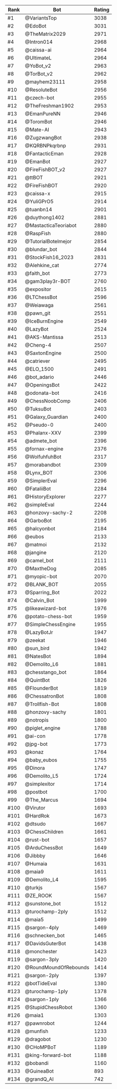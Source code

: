 Rank|Bot|Rating
---|---|---
#1|@VariantsTop|3038
#2|@EdoBot|3031
#3|@TheMatrix2029|2971
#4|@Intron014|2968
#5|@caissa-ai|2964
#6|@UltimateL|2964
#7|@YoBot_v2|2963
#8|@TorBot_v2|2962
#9|@mayhem23111|2958
#10|@ResoluteBot|2956
#11|@czech-bot|2955
#12|@TheFreshman1902|2953
#13|@EmanPureNN|2946
#14|@ToromBot|2946
#15|@Mate-AI|2943
#16|@ZugzwangBot|2938
#17|@KQRBNPkqrbnp|2931
#18|@FantacticEman|2928
#19|@EmanBot|2927
#20|@FireFishBOT_v2|2927
#21|@ttBOT|2921
#22|@FireFishBOT|2920
#23|@caissa-x|2915
#24|@YuliGPrO5|2914
#25|@tuanbn14|2901
#26|@duythong1402|2881
#27|@MastacticaTeoriabot|2880
#28|@RaspFish|2880
#29|@TutorialBotelmejor|2854
#30|@blundar_bot|2844
#31|@StockFish16_2023|2831
#32|@Alehkine_cat|2774
#33|@faith_bot|2773
#34|@gam3play3r-BOT|2760
#35|@expositor|2615
#36|@LTChessBot|2596
#37|@Weiawaga|2561
#38|@pawn_git|2551
#39|@IceBurnEngine|2549
#40|@LazyBot|2524
#41|@AKS-Mantissa|2513
#42|@Cheng-4|2507
#43|@SaxtonEngine|2500
#44|@catriever|2495
#45|@ELO_1500|2491
#46|@bot_adario|2446
#47|@OpeningsBot|2422
#48|@odonata-bot|2416
#49|@ChessNoobComp|2406
#50|@TuksuBot|2403
#51|@Galaxy_Guardian|2400
#52|@Pseudo-0|2400
#53|@Phalanx-XXV|2399
#54|@admete_bot|2396
#55|@fornax-engine|2376
#56|@WolfuhfuhBot|2317
#57|@morabandbot|2309
#58|@Lynx_BOT|2306
#59|@SimplerEval|2296
#60|@FataliiBot|2284
#61|@HistoryExplorer|2277
#62|@simpleEval|2244
#63|@honzovy-sachy-2|2208
#64|@GarboBot|2195
#65|@halcyonbot|2184
#66|@eubos|2133
#67|@matmoi|2132
#68|@jangine|2120
#69|@camel_bot|2111
#70|@MaxtheDog|2085
#71|@myopic-bot|2070
#72|@BLANK_BOT|2055
#73|@Sparring_Bot|2022
#74|@Calvin_Bot|1999
#75|@likeawizard-bot|1976
#76|@potato-chess-bot|1959
#77|@SimpleChessEngine|1955
#78|@LazyBotJr|1947
#79|@zeekat|1946
#80|@sun_bird|1942
#81|@NatesBot|1894
#82|@Demolito_L6|1881
#83|@chesstango_bot|1864
#84|@QuintBot|1826
#85|@FlounderBot|1819
#86|@ChessatronBot|1808
#87|@Trollfish-Bot|1808
#88|@honzovy-sachy|1801
#89|@notropis|1800
#90|@piglet_engine|1788
#91|@ai-con|1778
#92|@jpg-bot|1773
#93|@konaz|1764
#94|@baby_eubos|1755
#95|@Dinora|1747
#96|@Demolito_L5|1724
#97|@simplexitor|1714
#98|@postbot|1700
#99|@The_Marcus|1694
#100|@Virutor|1693
#101|@HardRok|1673
#102|@dtsudo|1667
#103|@ChessChildren|1661
#104|@rust-bot|1657
#105|@ArduChessBot|1649
#106|@Jibbby|1646
#107|@Humaia|1631
#108|@maia9|1611
#109|@Demolito_L4|1595
#110|@turkjs|1567
#111|@ZE_ROOK|1567
#112|@sunstone_bot|1512
#113|@turochamp-2ply|1512
#114|@maia5|1499
#115|@sargon-4ply|1469
#116|@schnecken_bot|1465
#117|@DavidsGuterBot|1438
#118|@monchester|1423
#119|@sargon-3ply|1420
#120|@RoundMoundOfRebounds|1414
#121|@sargon-2ply|1397
#122|@botTideEval|1380
#123|@turochamp-1ply|1378
#124|@sargon-1ply|1366
#125|@StupidChessRobot|1360
#126|@maia1|1303
#127|@pawnrobot|1244
#128|@munfish|1233
#129|@dragobot|1230
#130|@CHoMPBoT|1189
#131|@king-forward-bot|1188
#132|@bobandi|1160
#133|@GuineaBot|893
#134|@grandQ_AI|742
